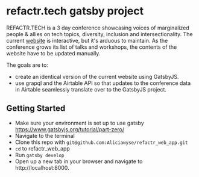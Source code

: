 # refactr.tech gatsby project

REFACTR.TECH is a 3 day conference showcasing voices of marginalized people & allies on tech topics, diversity, inclusion and intersectionality. The current [website](http://refactr.tech/) is interactive, but it's arduous to maintain. As the conference grows its list of talks and workshops, the contents of the website have to be updated manually. 

The goals are to:

- create an identical version of the current website using GatsbyJS. 
- use grapql and the Airtable API so that updates to the conference data in Airtable seamlessly translate over to the GatsbyJS project. 

## Getting Started

- Make sure your environment is set up to use gatsby https://www.gatsbyjs.org/tutorial/part-zero/
- Navigate to the terminal
- Clone this repo with `git@github.com:Aliciawyse/refactr_web_app.git`
- `cd` to refactr_web_app
- Run `gatsby develop`
- Open up a new tab in your browser and navigate to http://localhost:8000.